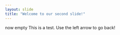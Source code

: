 ```yaml
---
layout: slide
title: "Welcome to our second slide!"
---
```

now empty
This is a test.
Use the left arrow to go back!
